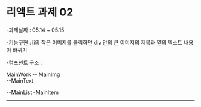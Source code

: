 # 리액트 과제 02 

-과제날짜 : 05.14 ~ 05.15 


-기능구현 : li의 작은 이미지를 클릭하면 div 안의 큰 이미지의 제목과 옆의 텍스트 내용이 바뀌기

-컴포넌트 구조 : 

MainWork  -- MainImg    
     --MainText

   --MainList -MainItem

***
